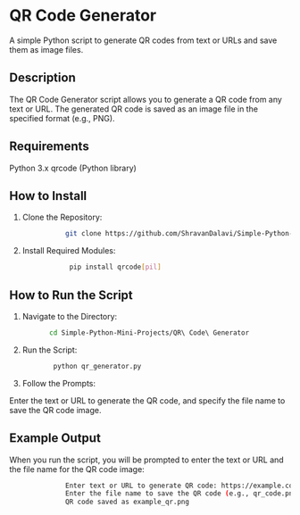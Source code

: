 # QR Code Generator

A simple Python script to generate QR codes from text or URLs and save them as image files.

## Description

The QR Code Generator script allows you to generate a QR code from any text or URL. The generated QR code is saved as an image file in the specified format (e.g., PNG).

## Requirements

Python 3.x
qrcode (Python library)

## How to Install
1. Clone the Repository:
```bash
              git clone https://github.com/ShravanDalavi/Simple-Python-Mini-Projects.git
```             
2. Install Required Modules:
```bash
               pip install qrcode[pil]
```
## How to Run the Script
1. Navigate to the Directory:
```bash
          cd Simple-Python-Mini-Projects/QR\ Code\ Generator
```
2. Run the Script:
```bash
           python qr_generator.py
```        
3. Follow the Prompts:

Enter the text or URL to generate the QR code, and specify the file name to save the QR code image.

## Example Output
When you run the script, you will be prompted to enter the text or URL and the file name for the QR code image:
```bash
              Enter text or URL to generate QR code: https://example.com
              Enter the file name to save the QR code (e.g., qr_code.png): example_qr.png
              QR code saved as example_qr.png
```
